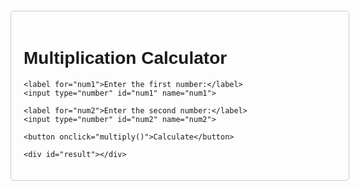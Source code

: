 
<!DOCTYPE html>
<html>
<head>
  <title>Math Multiplication Example</title>
  <style>
    body {
      font-family: sans-serif;
    }
    #container {
      width: 500px;
      margin: 20px auto;
      padding: 20px;
      border: 1px solid #ccc;
      border-radius: 5px;
    }
    label {
      display: block;
      margin-bottom: 5px;
    }
    input[type="number"] {
      width: 100%;
      padding: 8px;
      margin-bottom: 10px;
      border: 1px solid #ddd;
      border-radius: 4px;
      box-sizing: border-box; /* Important for padding to be included in width */
    }
    button {
      background-color: #4CAF50;
      color: white;
      padding: 10px 15px;
      border: none;
      border-radius: 4px;
      cursor: pointer;
    }
    #result {
      margin-top: 15px;
      font-weight: bold;
    }
  </style>
</head>
<body>

  <div id="container">
    <h1>Multiplication Calculator</h1>

    <label for="num1">Enter the first number:</label>
    <input type="number" id="num1" name="num1">

    <label for="num2">Enter the second number:</label>
    <input type="number" id="num2" name="num2">

    <button onclick="multiply()">Calculate</button>

    <div id="result"></div>
  </div>

  <script>
    function multiply() {
      var number1 = document.getElementById("num1").value;
      var number2 = document.getElementById("num2").value;

      // Check if the inputs are valid numbers
      if (isNaN(number1) || isNaN(number2)) {
        document.getElementById("result").innerHTML = "Please enter valid numbers.";
        return; // Exit the function
      }

      // Convert the input strings to numbers (important!)
      number1 = parseFloat(number1);
      number2 = parseFloat(number2);

      var product = number1 * number2;

      document.getElementById("result").innerHTML = "The product is: " + product;
    }
  </script>

</body>
</html>
